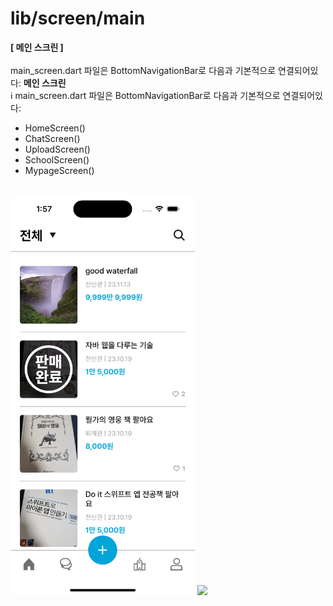 # lib/screen/main

<b>[ 메인 스크린 ]</b>
<br />
<br />
main_screen.dart 파일은 BottomNavigationBar로 다음과 기본적으로 연결되어있다:
<b>메인 스크린</b>
<br />
ℹ️ main_screen.dart 파일은 BottomNavigationBar로 다음과 기본적으로 연결되어있다:

- HomeScreen()
- ChatScreen()
- UploadScreen()
- SchoolScreen()
- MypageScreen()

<br />
<img src="https://github.com/team-ilpalsam/Flutter_DaelimMarket/blob/main/readme/main/main.png" width="auto" height="640px">
<img src="https://github.com/team-ilpalsam/Flutter_DaelimMarket/blob/main/readme/welcome/main.png">
